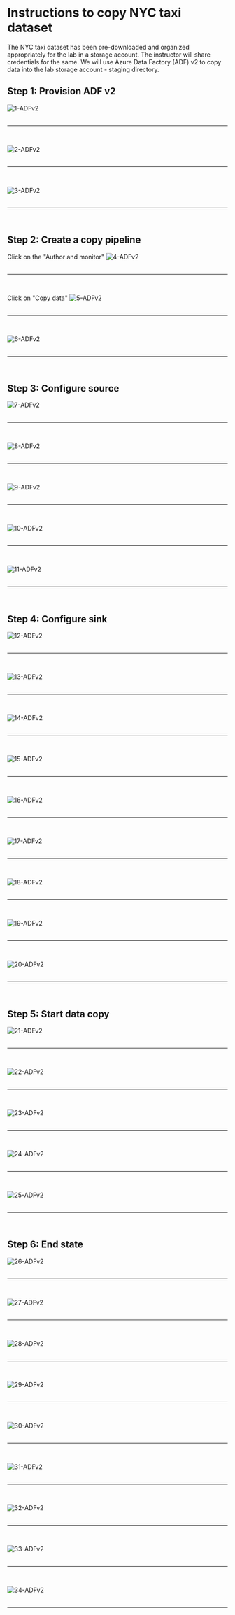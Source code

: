 
# Instructions to copy NYC taxi dataset

The NYC taxi dataset has been pre-downloaded and organized appropriately for the lab in a storage account.  The instructor will share credentials for the same.  We will use Azure Data Factory (ADF) v2 to copy data into the lab storage account - staging directory.

## Step 1: Provision ADF v2
![1-ADFv2](../../images/0-data-copy/1.png)
<br><br>
<hr>
<br>

![2-ADFv2](../../images/0-data-copy/2.png)
<br><br>
<hr>
<br>

![3-ADFv2](../../images/0-data-copy/3.png)
<br><br>
<hr>
<br>

## Step 2: Create a copy pipeline

Click on the "Author and monitor"
![4-ADFv2](../../images/0-data-copy/4.png)
<br><br>
<hr>
<br>

Click on "Copy data"
![5-ADFv2](../../images/0-data-copy/5.png)
<br><br>
<hr>
<br>

![6-ADFv2](../../images/0-data-copy/6.png)
<br><br>
<hr>
<br>

## Step 3: Configure source

![7-ADFv2](../../images/0-data-copy/7.png)
<br><br>
<hr>
<br>

![8-ADFv2](../../images/0-data-copy/8.png)
<br><br>
<hr>
<br>


![9-ADFv2](../../images/0-data-copy/9.png)
<br><br>
<hr>
<br>

![10-ADFv2](../../images/0-data-copy/10.png)
<br><br>
<hr>
<br>


![11-ADFv2](../../images/0-data-copy/11.png)
<br><br>
<hr>
<br>

## Step 4: Configure sink

![12-ADFv2](../../images/0-data-copy/12.png)
<br><br>
<hr>
<br>

![13-ADFv2](../../images/0-data-copy/13.png)
<br><br>
<hr>
<br>

![14-ADFv2](../../images/0-data-copy/14.png)
<br><br>
<hr>
<br>

![15-ADFv2](../../images/0-data-copy/15.png)
<br><br>
<hr>
<br>

![16-ADFv2](../../images/0-data-copy/16.png)
<br><br>
<hr>
<br>

![17-ADFv2](../../images/0-data-copy/17.png)
<br><br>
<hr>
<br>

![18-ADFv2](../../images/0-data-copy/18.png)
<br><br>
<hr>
<br>

![19-ADFv2](../../images/0-data-copy/19.png)
<br><br>
<hr>
<br>

![20-ADFv2](../../images/0-data-copy/20.png)
<br><br>
<hr>
<br>

## Step 5: Start data copy

![21-ADFv2](../../images/0-data-copy/21.png)
<br><br>
<hr>
<br>

![22-ADFv2](../../images/0-data-copy/22.png)
<br><br>
<hr>
<br>

![23-ADFv2](../../images/0-data-copy/23.png)
<br><br>
<hr>
<br>

![24-ADFv2](../../images/0-data-copy/24.png)
<br><br>
<hr>
<br>

![25-ADFv2](../../images/0-data-copy/25.png)
<br><br>
<hr>
<br>

## Step 6: End state

![26-ADFv2](../../images/0-data-copy/26.png)
<br><br>
<hr>
<br>

![27-ADFv2](../../images/0-data-copy/27.png)
<br><br>
<hr>
<br>

![28-ADFv2](../../images/0-data-copy/28.png)
<br><br>
<hr>
<br>

![29-ADFv2](../../images/0-data-copy/29.png)
<br><br>
<hr>
<br>

![30-ADFv2](../../images/0-data-copy/30.png)
<br><br>
<hr>
<br>

![31-ADFv2](../../images/0-data-copy/31.png)
<br><br>
<hr>
<br>

![32-ADFv2](../../images/0-data-copy/32.png)
<br><br>
<hr>
<br>

![33-ADFv2](../../images/0-data-copy/33.png)
<br><br>
<hr>
<br>

![34-ADFv2](../../images/0-data-copy/34.png)
<br><br>
<hr>
<br>
